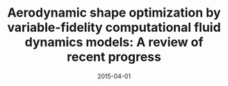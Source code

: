 ---
title: "Aerodynamic shape optimization by variable-fidelity computational fluid dynamics models: A review of recent progress"
date: "2015-04-01"
authors: ["L. Leifsson", "S. Koziel"]
publication_types: ["2"]
publication: "*Journal of Computational Science*"
doi: "10.1016/j.jocs.2015.01.003"
---